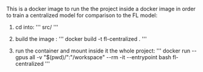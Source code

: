This is a docker image to run the the project inside a docker image in order to train a centralized model for comparison to the FL model:

1. cd into:
'''
src/
'''

2. build the image :
'''
docker build -t fl-centralized .
'''

3. run the container and mount inside it the whole project:
'''
docker run --gpus all -v "$(pwd)/":"/workspace" --rm -it --entrypoint bash fl-centralized
'''
